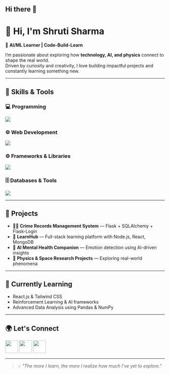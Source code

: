 ## Hi there 👋
# 👋 Hi, I'm Shruti Sharma

🎯 **AI/ML Learner | Code-Build-Learn**

I’m passionate about exploring how **technology, AI, and physics** connect to shape the real world.  
Driven by curiosity and creativity, I love building impactful projects and constantly learning something new.

---

## 🚀 Skills & Tools

### 💻 Programming
<p>
  <img src="https://skillicons.dev/icons?i=python,java" />
</p>

### ⚙️ Web Development
<p>
  <img src="https://skillicons.dev/icons?i=html,css,js,tailwindcss" />
</p>

### ⚙️ Frameworks & Libraries
<p>
  <img src="https://skillicons.dev/icons?i=flask,react,nodejs,express" />
</p>

### 🗄️ Databases & Tools
<p>
  <img src="https://skillicons.dev/icons?i=mongodb,mysql,git,github,vscode" />
</p>

---

## 🧩 Projects
- 🕵️‍♂️ **Crime Records Management System** — Flask + SQLAlchemy + Flask-Login  
- 🌱 **LearnHub** — Full-stack learning platform with Node.js, React, MongoDB  
- 🤖 **AI Mental Health Companion** — Emotion detection using AI-driven insights  
- 🌌 **Physics & Space Research Projects** — Exploring real-world phenomena

---

## 🌱 Currently Learning
- React.js & Tailwind CSS  
- Reinforcement Learning & AI frameworks  
- Advanced Data Analysis using Pandas & NumPy  

---

## 🌍 Let's Connect
<p align="left">
  <a href="https://linkedin.com/in/yourusername" target="_blank"><img src="https://skillicons.dev/icons?i=linkedin" width="40" /></a>
  <a href="https://github.com/yourusername" target="_blank"><img src="https://skillicons.dev/icons?i=github" width="40" /></a>
  <a href="mailto:youremail@example.com"><img src="https://skillicons.dev/icons?i=gmail" width="40" /></a>
</p>

---

> 💡 *"The more I learn, the more I realize how much I’ve yet to explore."*

<!--
**Logic-Voyager/Logic-Voyager** is a ✨ _special_ ✨ repository because its `README.md` (this file) appears on your GitHub profile.

Here are some ideas to get you started:

- 🔭 I’m currently working on ...
- 🌱 I’m currently learning ...
- 👯 I’m looking to collaborate on ...
- 🤔 I’m looking for help with ...
- 💬 Ask me about ...
- 📫 How to reach me: ...
- 😄 Pronouns: ...
- ⚡ Fun fact: ...
-->
